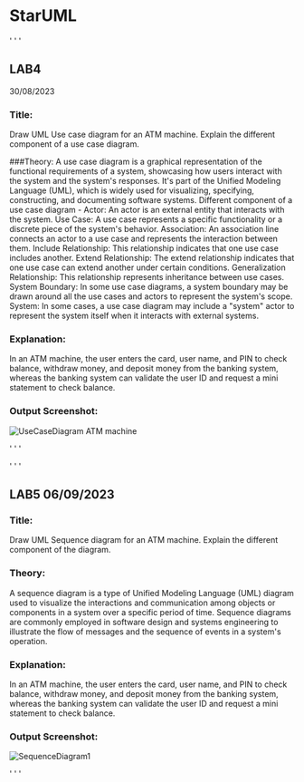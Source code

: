 # StarUML

' ' '

## LAB4 
30/08/2023

### Title: 
Draw UML Use case diagram for an ATM machine. Explain the different component of a use case diagram.

###Theory: 
A use case diagram is a graphical representation of the functional requirements of a system, showcasing how users interact with the system and the system's responses. It's part of the Unified Modeling Language (UML), which is widely used for visualizing, specifying, constructing, and documenting software systems. 
Different component of a use case diagram - 
Actor: An actor is an external entity that interacts with the system.
Use Case: A use case represents a specific functionality or a discrete piece of the system's behavior.
Association: An association line connects an actor to a use case and represents the interaction between them.
Include Relationship: This relationship indicates that one use case includes another. 
Extend Relationship: The extend relationship indicates that one use case can extend another under certain conditions. 
Generalization Relationship: This relationship represents inheritance between use cases. 
System Boundary: In some use case diagrams, a system boundary may be drawn around all the use cases and actors to represent the system's scope.
System: In some cases, a use case diagram may include a "system" actor to represent the system itself when it interacts with external systems.

### Explanation: 
In an ATM machine, the user enters the card, user name, and PIN to check balance, withdraw money, and deposit money from the banking system, whereas the banking system can validate the user ID and request a mini statement to check balance.
### Output Screenshot:
![UseCaseDiagram ATM machine](https://github.com/ankita430/StarUML/assets/141404641/b95bd272-016f-4c22-a62b-cfd2e419e710) 

' ' '


' ' '

## LAB5 06/09/2023

### Title: 
Draw UML Sequence diagram for an ATM machine. Explain the different component of the diagram.

### Theory: 
A sequence diagram is a type of Unified Modeling Language (UML) diagram used to visualize the interactions and communication among objects or components in a system over a specific period of time. Sequence diagrams are commonly employed in software design and systems engineering to illustrate the flow of messages and the sequence of events in a system's operation. 

### Explanation: 
In an ATM machine, the user enters the card, user name, and PIN to check balance, withdraw money, and deposit money from the banking system, whereas the banking system can validate the user ID and request a mini statement to check balance.

### Output Screenshot: 
![SequenceDiagram1](https://github.com/ankita430/StarUML/assets/141404641/627f6916-e22f-4985-aabf-09d6e2886dc1) 

' ' '

